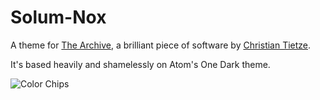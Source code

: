 # Solum-Nox
A theme for [The Archive](https://zettelkasten.de/the-archive/), a brilliant piece of software by [Christian Tietze](http://christiantietze.de).

It's based heavily and shamelessly on Atom's One Dark theme.

![Color Chips](https://raw.github.com/marshallvaughn/Solum-Nox-Theme/resources/Solum-Nox-Colors.png)
